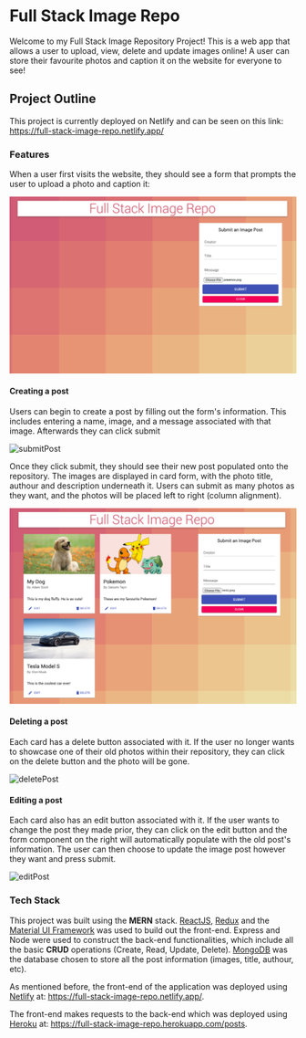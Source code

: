 # Full Stack Image Repo

Welcome to my Full Stack Image Repository Project! This is a web app that allows a user to upload, view, delete and update images online! A user can store their favourite photos and caption it on the website for everyone to see!

## Project Outline

This project is currently deployed on Netlify and can be seen on this link: https://full-stack-image-repo.netlify.app/

### Features

When a user first visits the website, they should see a form that prompts the user to upload a photo and caption it:

<img src="/images/begin.png">

#### Creating a post 

Users can begin to create a post by filling out the form's information. This includes entering a name, image, and a message associated with that image. Afterwards they can click submit

![submitPost](/images/submit.gif)

Once they click submit, they should see their new post populated onto the repository. The images are displayed in card form, with the photo title, authour and description underneath it. Users can submit as many photos as they want, and the photos will be placed left to right (column alignment). 

<img src="/images/threeposts.png">

#### Deleting a post

Each card has a delete button associated with it. If the user no longer wants to showcase one of their old photos within their repository, they can click on the delete button and the photo will be gone.

![deletePost](/images/delete.gif)

#### Editing a post

Each card also has an edit button associated with it. If the user wants to change the post they made prior, they can click on the edit button and the form component on the right will automatically populate with the old post's information. The user can then choose to update the image post however they want and press submit. 

![editPost](/images/edit.gif)

### Tech Stack

This project was built using the **MERN** stack. [ReactJS](https://reactjs.org/), [Redux](https://redux.js.org/) and the [Material UI Framework](https://material-ui.com/) was used to build out the front-end. Express and Node were used to construct the back-end functionalities, which include all the basic **CRUD** operations (Create, Read, Update, Delete). [MongoDB](https://www.mongodb.com/) was the database chosen to store all the post information (images, title, authour, etc). 

As mentioned before, the front-end of the application was deployed using [Netlify](https://www.netlify.com/) at: https://full-stack-image-repo.netlify.app/. 

The front-end makes requests to the back-end which was deployed using [Heroku](https://www.heroku.com/) at: https://full-stack-image-repo.herokuapp.com/posts.

